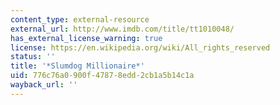 ```yaml
---
content_type: external-resource
external_url: http://www.imdb.com/title/tt1010048/
has_external_license_warning: true
license: https://en.wikipedia.org/wiki/All_rights_reserved
status: ''
title: '*Slumdog Millionaire*'
uid: 776c76a0-900f-4787-8edd-2cb1a5b14c1a
wayback_url: ''
---
```

